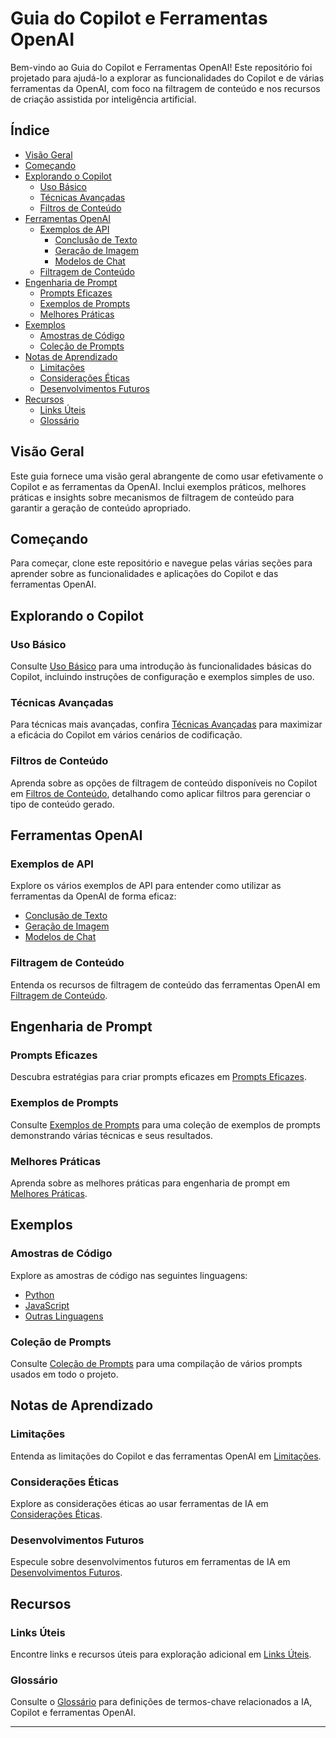 # Guia do Copilot e Ferramentas OpenAI

Bem-vindo ao Guia do Copilot e Ferramentas OpenAI! Este repositório foi projetado para ajudá-lo a explorar as funcionalidades do Copilot e de várias ferramentas da OpenAI, com foco na filtragem de conteúdo e nos recursos de criação assistida por inteligência artificial.

## Índice

- [Visão Geral](#visão-geral)
- [Começando](#começando)
- [Explorando o Copilot](#explorando-o-copilot)
  - [Uso Básico](src/copilot/basico.md)
  - [Técnicas Avançadas](src/copilot/tecnicas_avancadas.md)
  - [Filtros de Conteúdo](src/copilot/filtros_de_conteudo.md)
- [Ferramentas OpenAI](#ferramentas-openai)
  - [Exemplos de API](#exemplos-de-api)
    - [Conclusão de Texto](src/openai-tools/api-examples/predicao_texto.md)
    - [Geração de Imagem](src/openai-tools/api-examples/geracao_de_imagem.md)
    - [Modelos de Chat](src/openai-tools/api-examples/modelos_chat.md)
  - [Filtragem de Conteúdo](src/openai-tools/filtros_de_conteudo.md)
- [Engenharia de Prompt](#engenharia-de-prompt)
  - [Prompts Eficazes](src/prompt-engineering/prompts_efetivos.md)
  - [Exemplos de Prompts](src/prompt-engineering/exemplos.md)
  - [Melhores Práticas](src/prompt-engineering/boas_praticas.md)
- [Exemplos](#exemplos)
  - [Amostras de Código](examples/code-samples)
  - [Coleção de Prompts](examples/colecao_de_prompts.md)
- [Notas de Aprendizado](#notas-de-aprendizado)
  - [Limitações](learning-notes/limitacoes.md)
  - [Considerações Éticas](learning-notes/consideracoes_eticas.md)
  - [Desenvolvimentos Futuros](learning-notes/desenvolvimento_futuro.md)
- [Recursos](#recursos)
  - [Links Úteis](Recursos/links-uteis.md)
  - [Glossário](Recursos/glossario.md)

## Visão Geral

Este guia fornece uma visão geral abrangente de como usar efetivamente o Copilot e as ferramentas da OpenAI. Inclui exemplos práticos, melhores práticas e insights sobre mecanismos de filtragem de conteúdo para garantir a geração de conteúdo apropriado.

## Começando

Para começar, clone este repositório e navegue pelas várias seções para aprender sobre as funcionalidades e aplicações do Copilot e das ferramentas OpenAI.

## Explorando o Copilot

### Uso Básico

Consulte [Uso Básico](src/copilot/basic-usage.md) para uma introdução às funcionalidades básicas do Copilot, incluindo instruções de configuração e exemplos simples de uso.

### Técnicas Avançadas

Para técnicas mais avançadas, confira [Técnicas Avançadas](src/copilot/advanced-techniques.md) para maximizar a eficácia do Copilot em vários cenários de codificação.

### Filtros de Conteúdo

Aprenda sobre as opções de filtragem de conteúdo disponíveis no Copilot em [Filtros de Conteúdo](src/copilot/content-filters.md), detalhando como aplicar filtros para gerenciar o tipo de conteúdo gerado.

## Ferramentas OpenAI

### Exemplos de API

Explore os vários exemplos de API para entender como utilizar as ferramentas da OpenAI de forma eficaz:

- [Conclusão de Texto](src/openai-tools/api-examples/text-completion.md)
- [Geração de Imagem](src/openai-tools/api-examples/image-generation.md)
- [Modelos de Chat](src/openai-tools/api-examples/chat-models.md)

### Filtragem de Conteúdo

Entenda os recursos de filtragem de conteúdo das ferramentas OpenAI em [Filtragem de Conteúdo](src/openai-tools/content-filtering.md).

## Engenharia de Prompt

### Prompts Eficazes

Descubra estratégias para criar prompts eficazes em [Prompts Eficazes](src/prompt-engineering/effective-prompts.md).

### Exemplos de Prompts

Consulte [Exemplos de Prompts](src/prompt-engineering/prompt-examples.md) para uma coleção de exemplos de prompts demonstrando várias técnicas e seus resultados.

### Melhores Práticas

Aprenda sobre as melhores práticas para engenharia de prompt em [Melhores Práticas](src/prompt-engineering/best-practices.md).

## Exemplos

### Amostras de Código

Explore as amostras de código nas seguintes linguagens:

- [Python](examples/code-samples/python)
- [JavaScript](examples/code-samples/javascript)
- [Outras Linguagens](examples/code-samples/other-languages)

### Coleção de Prompts

Consulte [Coleção de Prompts](examples/prompts-collection.md) para uma compilação de vários prompts usados em todo o projeto.

## Notas de Aprendizado

### Limitações

Entenda as limitações do Copilot e das ferramentas OpenAI em [Limitações](learning-notes/limitations.md).

### Considerações Éticas

Explore as considerações éticas ao usar ferramentas de IA em [Considerações Éticas](learning-notes/ethical-considerations.md).

### Desenvolvimentos Futuros

Especule sobre desenvolvimentos futuros em ferramentas de IA em [Desenvolvimentos Futuros](learning-notes/future-developments.md).

## Recursos

### Links Úteis

Encontre links e recursos úteis para exploração adicional em [Links Úteis](resources/useful-links.md).

### Glossário

Consulte o [Glossário](Recursos/glossary.md) para definições de termos-chave relacionados a IA, Copilot e ferramentas OpenAI.

---


